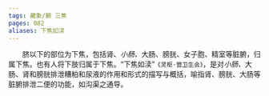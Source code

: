 ```yaml
---
tags: 藏象/腑 三焦
pages: 082
aliases: 下焦如渎
---
```

&emsp;&emsp;脐以下的部位为下焦，包括肾、<dfn>小肠、</dfn>大肠、膀胱、女子胞、精室等脏腑，归属下焦。也有人将下肢归属于下焦。“下焦如渎”`《灵枢·营卫生会》`，是对<dfn>小肠、</dfn>大肠、肾和膀胱排泄糟粕和尿液的作用和形式的描写与概括，喻指肾、膀胱、大肠等脏腑排泄二便的功能，如沟渠之通导。